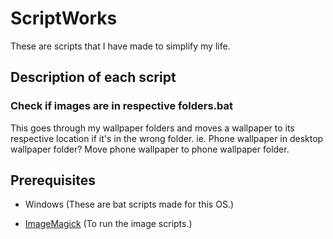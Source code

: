 # ScriptWorks

These are scripts that I have made to simplify my life.

## Description of each script

### Check if images are in respective folders.bat

This goes through my wallpaper folders and moves a wallpaper to its respective location if it's in the wrong folder.
ie. Phone wallpaper in desktop wallpaper folder? Move phone wallpaper to phone wallpaper folder. 

## Prerequisites

* Windows (These are bat scripts made for this OS.)

* [ImageMagick](https://www.imagemagick.org/) (To run the image scripts.)
